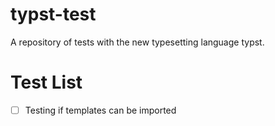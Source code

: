 # typst-test
A repository of tests with the new typesetting language typst.


# Test List
- [ ] Testing if templates can be imported
